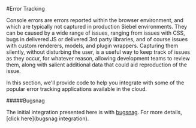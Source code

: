 #Error Tracking

Console errors are errors reported within the browser environment, and which are typically not captured in production Siebel environments. They can be caused by a wide range of issues, ranging from issues with CSS, bugs in delivered JS or delivered 3rd party libraries, and of course issues with custom renderers, models, and plugin wrappers. Capturing them silently, without disturbing the user, is a useful way to keep track of issues as they occur, for whatever reason, allowing development teams to review them, along with salient additional data that could aid reproduction of the issue.

In this section, we'll provide code to help you integrate with some of the popular error tracking applications available in the cloud.

#####Bugsnag

The initial integration presented here is with [bugsnag](https://bugsnag.com). For more details, [click here](bugsnag integration).